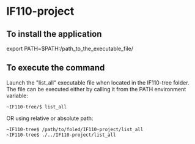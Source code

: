 # IF110-project

## To install the application

export PATH=$PATH:/path_to_the_executable_file/

## To execute the command
Launch the "list_all" executable file when located in the IF110-tree folder.
The file can be executed either by calling it from the PATH environment variable:
```
~IF110-tree/$ list_all
```

OR using relative or absolute path:
```
~IF110-tree$ /path/to/foled/IF110-project/list_all
~IF110-tree$ ./../IF110-project/list_all


